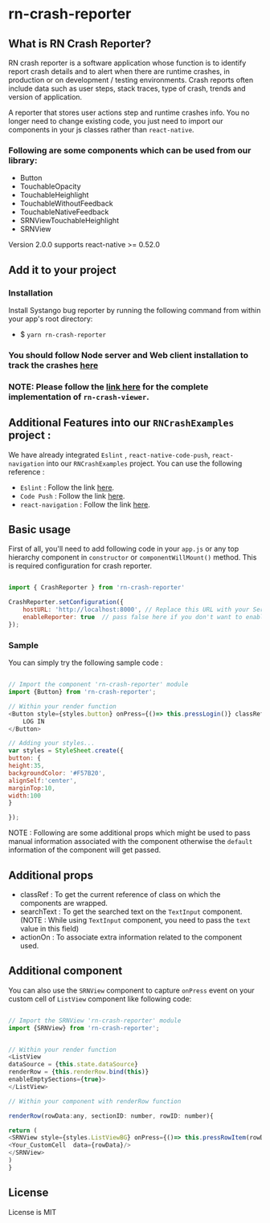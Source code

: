 # rn-crash-reporter

## What is RN Crash Reporter?

RN crash reporter is a software application whose function is to identify report crash details and to alert when there are runtime crashes, in production or on development / testing environments. Crash reports often include data such as user steps, stack traces, type of crash, trends and version of application.

A reporter that stores user actions step and runtime crashes info. You no longer need to change existing code, you just need to import our components in your js classes rather than `react-native`.

### Following are some components which can be used from our library:
- Button
- TouchableOpacity
- TouchableHeighlight
- TouchableWithoutFeedback
- TouchableNativeFeedback
- SRNViewTouchableHeighlight
- SRNView

Version 2.0.0 supports react-native >= 0.52.0

## Add it to your project

### Installation

Install Systango bug reporter by running the following command from within your app's root directory:
- $  `yarn rn-crash-reporter`


### You should follow Node server and Web client installation to track the crashes  [here](https://github.com/sytango-technologies/rn-crash-viewer)

### NOTE: Please follow the [link here](FLOW_README.md) for the complete implementation of `rn-crash-viewer`.

## Additional Features into our `RNCrashExamples` project :

We have already integrated `Eslint` , `react-native-code-push`, `react-navigation` into our `RNCrashExamples` project.
You can use the following reference :
- `Eslint` : Follow the link [here](https://www.themarketingtechnologist.co/eslint-with-airbnb-javascript-style-guide-in-webstorm/).
- `Code Push` : Follow the link [here](https://github.com/Microsoft/react-native-code-push).
- `react-navigation` : Follow the link [here](https://reactnavigation.org/).

## Basic usage

First of all, you'll need to add following code in your `app.js` or any top hierarchy component in `constructor` or  `componentWillMount()` method. This is required configuration for crash reporter.

```javascript

import { CrashReporter } from 'rn-crash-reporter'

CrashReporter.setConfiguration({
    hostURL: 'http://localhost:8000', // Replace this URL with your Server base url, in my case I have setup the node server on my machine itself using docker container
    enableReporter: true  // pass false here if you don't want to enable reporting the crashes
});

```

### Sample

You can simply try the following sample code :

```javascript

// Import the component 'rn-crash-reporter' module
import {Button} from 'rn-crash-reporter';

// Within your render function
<Button style={styles.button} onPress={()=> this.pressLogin()} classRef={this.constructor.name}>
    LOG IN
</Button>

// Adding your styles...
var styles = StyleSheet.create({
button: {
height:35,
backgroundColor: '#F57B20',
alignSelf:'center',
marginTop:10,
width:100
}

});
```
NOTE : Following are some additional props which might be used to pass manual information associated with the component otherwise the `default` information of the component will get passed.

## Additional props

- classRef : To get the current reference of class on which the components are wrapped.
- searchText : To get the searched text on the `TextInput` component.(NOTE : While using `TextInput` component, you need to pass the `text` value in this field)
- actionOn : To associate extra information related to the component used.

## Additional component

You can also use the `SRNView` component to capture `onPress` event on your custom cell of `ListView` component like following code:

```javascript

// Import the SRNView 'rn-crash-reporter' module
import {SRNView} from 'rn-crash-reporter';


// Within your render function
<ListView
dataSource = {this.state.dataSource}
renderRow = {this.renderRow.bind(this)}
enableEmptySections={true}>
</ListView>

// Within your component with renderRow function

renderRow(rowData:any, sectionID: number, rowID: number){

return (
<SRNView style={styles.ListViewBG} onPress={()=> this.pressRowItem(rowData, sectionID, rowID)}  actionOn={rowData.anyKey}>
<Your_CustomCell  data={rowData}/>
</SRNView>
)
}
```
## License

License is MIT
